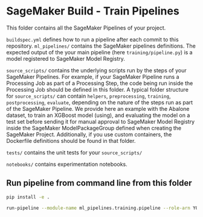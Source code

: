 # SageMaker Build - Train Pipelines

This folder contains all the SageMaker Pipelines of your project.

`buildspec.yml` defines how to run a pipeline after each commit to this repository.
`ml_pipelines/` contains the SageMaker pipelines definitions.
The expected output of the your main pipeline (here `training/pipeline.py`) is a model registered to SageMaker Model Registry.

`source_scripts/` contains the underlying scripts run by the steps of your SageMaker Pipelines. For example, if your SageMaker Pipeline runs a Processing Job as part of a Processing Step, the code being run inside the Processing Job should be defined in this folder.
A typical folder structure for `source_scripts/` can contain `helpers`, `preprocessing`, `training`, `postprocessing`, `evaluate`, depending on the nature of the steps run as part of the SageMaker Pipeline.
We provide here an example with the Abalone dataset, to train an XGBoost model (using), and evaluating the model on a test set before sending it for manual approval to SageMaker Model Registry inside the SageMaker ModelPackageGroup defined when creating the SageMaker Project.
Additionally, if you use custom containers, the Dockerfile definitions should be found in that folder.

`tests/` contains the unit tests for your `source_scripts/`

`notebooks/` contains experimentation notebooks.

## Run pipeline from command line from this folder

```bash
pip install -e .

run-pipeline --module-name ml_pipelines.training.pipeline --role-arn YOUR_SAGEMAKER_EXECUTION_ROLE_ARN --kwargs '{"region":"eu-west-1"}'
```
